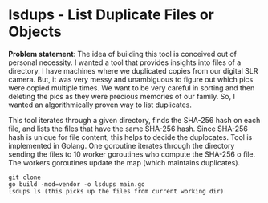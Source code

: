 # lsdups - List Duplicate Files or Objects

**Problem statement**: The idea of building this tool is conceived out of personal necessity. I wanted a tool that provides
insights into files of a directory. I have machines where we duplicated copies from our digital SLR camera. But, it was
very messy and unambiguous to figure out which pics were copied multiple times. We want to be very careful in sorting and then
deleting the pics as they were precious memories of our family. So, I wanted an algorithmically proven way to list duplicates.

This tool iterates through a given directory, finds the SHA-256 hash on each file, and lists the files that have the same
SHA-256 hash. Since SHA-256 hash is unique for file content, this helps to decide the duplocates. Tool is implemented in Golang.
One goroutine iterates through the directory sending the files to 10 worker goroutines who compute the SHA-256 o file. The workers
goroutines update the map (which maintains duplicates).

```
git clone 
go build -mod=vendor -o lsdups main.go
lsdups ls (this picks up the files from current working dir)
```


